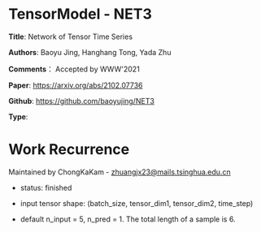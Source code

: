 # TensorModel - NET3
**Title**: Network of Tensor Time Series

**Authors**: Baoyu Jing, Hanghang Tong, Yada Zhu

**Comments**： Accepted by WWW'2021

**Paper**: https://arxiv.org/abs/2102.07736

**Github**: https://github.com/baoyujing/NET3 

**Type**: 

# Work Recurrence

Maintained by ChongKaKam - zhuangjx23@mails.tsinghua.edu.cn

+ status: finished

+ input tensor shape: (batch_size, tensor_dim1, tensor_dim2, time_step)

+ default n_input = 5, n_pred = 1. The total length of a sample is 6.